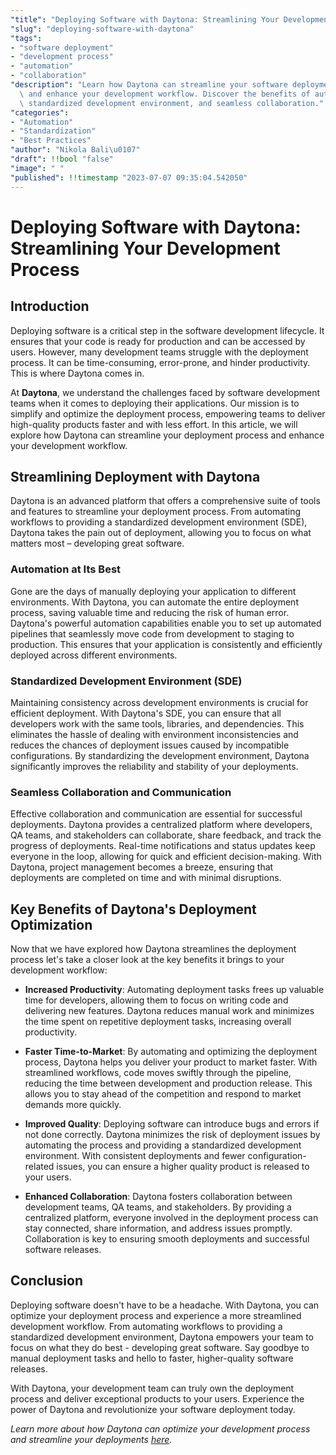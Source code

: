 ```yaml
---
"title": "Deploying Software with Daytona: Streamlining Your Development Process"
"slug": "deploying-software-with-daytona"
"tags":
- "software deployment"
- "development process"
- "automation"
- "collaboration"
"description": "Learn how Daytona can streamline your software deployment process\
  \ and enhance your development workflow. Discover the benefits of automation, a\
  \ standardized development environment, and seamless collaboration."
"categories":
- "Automation"
- "Standardization"
- "Best Practices"
"author": "Nikola Bali\u0107"
"draft": !!bool "false"
"image": " "
"published": !!timestamp "2023-07-07 09:35:04.542050"
---
```

# Deploying Software with Daytona: Streamlining Your Development Process

## Introduction
Deploying software is a critical step in the software development lifecycle. It ensures that your code is ready for production and can be accessed by users. However, many development teams struggle with the deployment process. It can be time-consuming, error-prone, and hinder productivity. This is where Daytona comes in.

At **Daytona**, we understand the challenges faced by software development teams when it comes to deploying their applications. Our mission is to simplify and optimize the deployment process, empowering teams to deliver high-quality products faster and with less effort. In this article, we will explore how Daytona can streamline your deployment process and enhance your development workflow.

## Streamlining Deployment with Daytona
Daytona is an advanced platform that offers a comprehensive suite of tools and features to streamline your deployment process. From automating workflows to providing a standardized development environment (SDE), Daytona takes the pain out of deployment, allowing you to focus on what matters most – developing great software.

### Automation at Its Best
Gone are the days of manually deploying your application to different environments. With Daytona, you can automate the entire deployment process, saving valuable time and reducing the risk of human error. Daytona's powerful automation capabilities enable you to set up automated pipelines that seamlessly move code from development to staging to production. This ensures that your application is consistently and efficiently deployed across different environments.

### Standardized Development Environment (SDE)
Maintaining consistency across development environments is crucial for efficient deployment. With Daytona's SDE, you can ensure that all developers work with the same tools, libraries, and dependencies. This eliminates the hassle of dealing with environment inconsistencies and reduces the chances of deployment issues caused by incompatible configurations. By standardizing the development environment, Daytona significantly improves the reliability and stability of your deployments.

### Seamless Collaboration and Communication
Effective collaboration and communication are essential for successful deployments. Daytona provides a centralized platform where developers, QA teams, and stakeholders can collaborate, share feedback, and track the progress of deployments. Real-time notifications and status updates keep everyone in the loop, allowing for quick and efficient decision-making. With Daytona, project management becomes a breeze, ensuring that deployments are completed on time and with minimal disruptions.

## Key Benefits of Daytona's Deployment Optimization
Now that we have explored how Daytona streamlines the deployment process let's take a closer look at the key benefits it brings to your development workflow:

- **Increased Productivity**: Automating deployment tasks frees up valuable time for developers, allowing them to focus on writing code and delivering new features. Daytona reduces manual work and minimizes the time spent on repetitive deployment tasks, increasing overall productivity.

- **Faster Time-to-Market**: By automating and optimizing the deployment process, Daytona helps you deliver your product to market faster. With streamlined workflows, code moves swiftly through the pipeline, reducing the time between development and production release. This allows you to stay ahead of the competition and respond to market demands more quickly.

- **Improved Quality**: Deploying software can introduce bugs and errors if not done correctly. Daytona minimizes the risk of deployment issues by automating the process and providing a standardized development environment. With consistent deployments and fewer configuration-related issues, you can ensure a higher quality product is released to your users.

- **Enhanced Collaboration**: Daytona fosters collaboration between development teams, QA teams, and stakeholders. By providing a centralized platform, everyone involved in the deployment process can stay connected, share information, and address issues promptly. Collaboration is key to ensuring smooth deployments and successful software releases.

## Conclusion
Deploying software doesn't have to be a headache. With Daytona, you can optimize your deployment process and experience a more streamlined development workflow. From automating workflows to providing a standardized development environment, Daytona empowers your team to focus on what they do best - developing great software. Say goodbye to manual deployment tasks and hello to faster, higher-quality software releases.

With Daytona, your development team can truly own the deployment process and deliver exceptional products to your users. Experience the power of Daytona and revolutionize your software deployment today.

*Learn more about how Daytona can optimize your development process and streamline your deployments [here](https://www.daytonadev.com).*